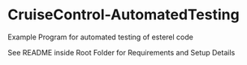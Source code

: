 # CruiseControl-AutomatedTesting

Example Program for automated testing of esterel code 

See README inside Root Folder for Requirements and Setup Details
